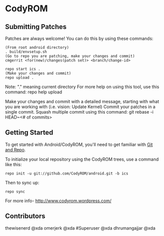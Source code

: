 CodyROM
===========

Submitting Patches
------------------
Patches are always welcome!
You can do this by using these commands:

    (From root android directory)
    . build/envsetup.sh
    (Go to repo you are patching, make your changes and commit)
    cmgerrit <for(new)/changes(patch set)> <branch/change-id> 

    repo start ics .
    (Make your changes and commit)
    repo upload .
Note: "." meaning current directory
For more help on using this tool, use this command: repo help upload

Make your changes and commit with a detailed message, starting with what you are working with (i.e. vision: Update Kernel)
Commit your patches in a single commit. Squash multiple commit using this command: git rebase -i HEAD~<# of commits>


Getting Started
---------------

To get started with Android/CodyROM, you'll need to get
familiar with [Git and Repo](http://source.android.com/download/using-repo).

To initialize your local repository using the CodyROM trees, use a command like this:

    repo init -u git://github.com/CodyROM/android.git -b ics

Then to sync up:

    repo sync

For more info- http://www.codyrom.wordpress.com/

Contributors
------------
thewisenerd @xda
omerjerk @xda
#Superuser @xda
dhrumangajjar @xda
